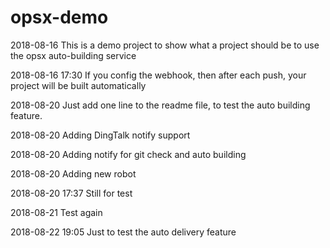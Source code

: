 # opsx-demo
2018-08-16
This is a demo project to show what a project should be to use the opsx auto-building service

2018-08-16 17:30
If you config the webhook, then after each push, your project will be built automatically

2018-08-20
Just add one line to the readme file, to test the auto building feature.

2018-08-20
Adding DingTalk notify support

2018-08-20
Adding notify for git check and auto building

2018-08-20
Adding new robot

2018-08-20 17:37
Still for test

2018-08-21
Test again

2018-08-22 19:05
Just to test the auto delivery feature
